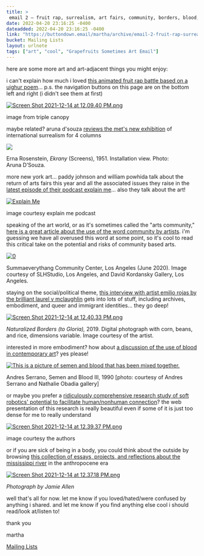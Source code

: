 ```yaml
---
title: > 
 email 2 – fruit rap, surrealism, art fairs, community, borders, blood, robots, rivers
date: 2022-04-20 23:16:25 -0400
dateadded: 2022-04-20 23:16:25 -0400
link: "https://buttondown.email/martha/archive/email-2-fruit-rap-surrealism-art-fairs-community/"
bucket: Mailing Lists
layout: urlnote
tags: ["art", "cool", "Grapefruits Sometimes Art Email"]
--- 
```


<![CDATA[<p>here are some more art and art-adjacent things you might enjoy:</p>
<p></p>
<p>i can't explain how much i loved <a href="https://www.canopycanopycanopy.com/contents/in-this-orchard-im-the-boss" rel="noopener noreferrer nofollow" target="_blank">this animated fruit rap battle based on a uighur poem</a>... p.s. the navigation buttons on this page are on the bottom left and right (i didn't see them at first)</p>
<p><a href="https://www.canopycanopycanopy.com/contents/in-this-orchard-im-the-boss" rel="noopener noreferrer nofollow" target="_blank"><img alt="Screen Shot 2021-12-14 at 12.09.40 PM.png" src="https://buttondown.s3.amazonaws.com/images/f5cba127-9c31-4117-9259-9c363d1b13a7.png"/></a></p>
<p>image from triple canopy</p>
<p>maybe related? aruna d'souza <a href="https://4columns.org/d-souza-aruna/surrealism-beyond-borders" rel="noopener noreferrer nofollow" target="_blank">reviews the met's new exhibition</a> of international surrealism for 4 columns</p>
<p><a href="https://4columns.org/d-souza-aruna/surrealism-beyond-borders" rel="noopener noreferrer nofollow" target="_blank"><img src="https://4columns.org/img/column/dsouza_surrealismbeyondborders_3.jpg"/></a></p>
<p>Erna Rosenstein, <em>Ekrany </em>(Screens), 1951. Installation view. Photo: Aruna D’Souza.</p>
<p>more new york art... paddy johnson and william powhida talk about the return of arts fairs this year and all the associated issues they raise in the <a href="https://explainme.podbean.com/e/what-does-a-return-to-the-art-world-mean/" rel="noopener noreferrer nofollow" target="_blank">latest episode of their podcast explain me</a>... also they talk about the art!</p>
<p><a href="https://explainme.podbean.com/e/what-does-a-return-to-the-art-world-mean/" rel="noopener noreferrer nofollow" target="_blank"><img alt="Explain Me" src="https://pbcdn1.podbean.com/imglogo/image-logo/2103366/marclay.jpg"/></a></p>
<p>image courtesy explain me podcast</p>
<p>speaking of the art world, or as it's sometimes called the "arts community," <a href="https://contemporaryartreview.la/learn-from-this-community/" rel="noopener noreferrer nofollow" target="_blank">here is a great article about the use of the word community by artists</a>. i'm guessing we have all overused this word at some point, so it's cool to read this critical take on the potential and risks of community based arts.</p>
<p><a href="https://contemporaryartreview.la/learn-from-this-community/" rel="noopener noreferrer nofollow" target="_blank"><img alt="0" src="https://i2.wp.com/contemporaryartreview.la/wp-content/uploads/2021/08/8.jpg?resize=850%2C567&amp;ssl=1"/></a></p>
<p>Summaeverythang Community Center, Los Angeles (June 2020). Image courtesy of SLHStudio, Los Angeles, and David Kordansky Gallery, Los Angeles.</p>
<p>staying on the social/political theme, <a href="http://thisispublicparking.com/posts/strategies-to-enflesh-the-archive-a-conversation-with-emilio-rojas" rel="noopener noreferrer nofollow" target="_blank">this interview with artist emilio rojas by the brilliant laurel v mclaughlin</a> gets into lots of stuff, including archives, embodiment, and queer and immigrant identities... they go deep!</p>
<p><a href="http://thisispublicparking.com/posts/strategies-to-enflesh-the-archive-a-conversation-with-emilio-rojas" rel="noopener noreferrer nofollow" target="_blank"><img alt="Screen Shot 2021-12-14 at 12.40.33 PM.png" src="https://buttondown.s3.amazonaws.com/images/33d24140-9575-423c-9087-555dd15789b6.png"/></a></p>
<p><em>Naturalized Borders (to Gloria), </em>2019. Digital photograph with corn, beans, and rice, dimensions variable. Image courtesy of the artist.</p>
<p>interested in more embodiment? how about <a href="https://www.artpapers.org/bleeding-out-on-the-use-of-blood-in-contemporary-art/" rel="noopener noreferrer nofollow" target="_blank">a discussion of the use of blood in contemporary art</a>? yes please!</p>
<p><a href="https://www.artpapers.org/bleeding-out-on-the-use-of-blood-in-contemporary-art/" rel="noopener noreferrer nofollow" target="_blank"><img alt="This is a picture of semen and blood that has been mixed together." src="https://www.artpapers.org/wp-content/uploads/2021/11/K14.-Semen-and-Blood-III-scaled.jpg"/></a></p>
<p>Andres Serrano, Semen and Blood III, 1990 [photo: courtesy of Andres Serrano and Nathalie Obadia gallery]</p>
<p>or maybe you prefer a <a href="https://www.researchcatalogue.net/view/549014/605906/50" rel="noopener noreferrer nofollow" target="_blank">ridiculously comprehensive research study of soft robotics' potential to facilitate human/nonhuman connection</a>? the web presentation of this research is really beautiful even if some of it is just too dense for me to really understand</p>
<p><a href="https://www.researchcatalogue.net/view/549014/605906" rel="noopener noreferrer nofollow" target="_blank"><img alt="Screen Shot 2021-12-14 at 12.39.37 PM.png" src="https://buttondown.s3.amazonaws.com/images/327249b7-5dc1-4f8b-aaeb-edf366931bc5.png"/></a></p>
<p>image courtesy the authors</p>
<p>or if you are sick of being in a body, you could think about the outside by browsing <a href="https://www.anthropocene-curriculum.org/project/mississippi/temporary-continent/" rel="noopener noreferrer nofollow" target="_blank">this collection of essays, projects, and reflections about the mississippi river</a> in the anthropocene era</p>
<p><a href="https://www.anthropocene-curriculum.org/project/mississippi/temporary-continent/" rel="noopener noreferrer nofollow" target="_blank"><img alt="Screen Shot 2021-12-14 at 12.37.18 PM.png" src="https://buttondown.s3.amazonaws.com/images/43bfd56e-8ce8-4e85-b78c-9b2b8dd9d31a.png"/></a></p>
<p><em>Photograph by Jamie Allen</em></p>
<p>well that's all for now. let me know if you loved/hated/were confused by anything i shared. and let me know if you find anything else cool i should read/look at/listen to!</p>
<p>thank you</p>
<p>martha</p>
<p></p>
 <!-- end excerpt --> 
<div class='bucket'><a class='internal-link' href='/buckets/mailing-lists'>Mailing Lists</a></div> 

